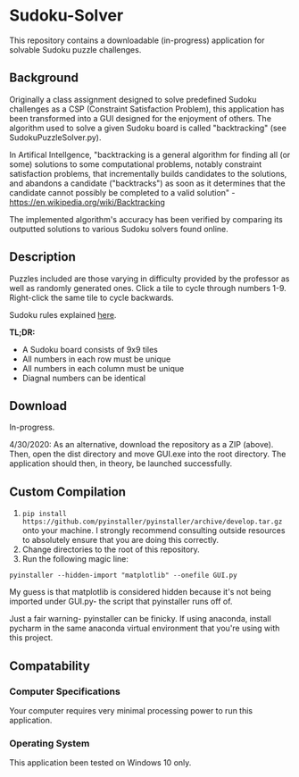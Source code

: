 # Sudoku-Solver
This repository contains a downloadable (in-progress) application for solvable Sudoku puzzle challenges.

## Background

Originally a class assignment designed to solve predefined Sudoku challenges as a CSP (Constraint Satisfaction Problem), this application has been transformed into a GUI designed for the enjoyment of others. The algorithm used to solve a given Sudoku board is called "backtracking" (see SudokuPuzzleSolver.py).

In Artifical Intellgence, "backtracking is a general algorithm for finding all (or some) solutions to some computational problems, notably constraint satisfaction problems, that incrementally builds candidates to the solutions, and abandons a candidate ("backtracks") as soon as it determines that the candidate cannot possibly be completed to a valid solution" - https://en.wikipedia.org/wiki/Backtracking

The implemented algorithm's accuracy has been verified by comparing its outputted solutions to various Sudoku solvers found online.

## Description

Puzzles included are those varying in difficulty provided by the professor as well as randomly generated ones. Click a tile to cycle through numbers 1-9. Right-click the same tile to cycle backwards.

Sudoku rules explained [here](https://www.bigfishgames.com/blog/how-to-solve-sudoku-puzzles-quickly-and-reliably/).

**TL;DR:**
* A Sudoku board consists of 9x9 tiles
* All numbers in each row must be unique
* All numbers in each column must be unique
* Diagnal numbers can be identical

## Download
In-progress.

4/30/2020: As an alternative, download the repository as a ZIP (above). Then, open the dist directory and move GUI.exe into the root directory. The application should then, in theory, be launched successfully.

## Custom Compilation

1. `pip install https://github.com/pyinstaller/pyinstaller/archive/develop.tar.gz` onto your machine. I strongly recommend consulting outside resources to absolutely ensure that you are doing this correctly.
2. Change directories to the root of this repository.
3. Run the following magic line:

```
pyinstaller --hidden-import "matplotlib" --onefile GUI.py
```

My guess is that matplotlib is considered hidden because it's not being imported under GUI.py- the script that pyinstaller runs off of.

Just a fair warning- pyinstaller can be finicky. If using anaconda, install pycharm in the same anaconda virtual environment that you're using with this project.

## Compatability

### Computer Specifications
Your computer requires very minimal processing power to run this application.

### Operating System
This application been tested on Windows 10 only.